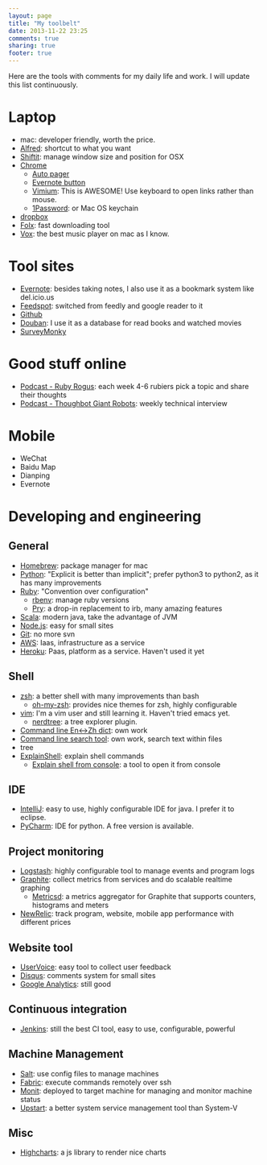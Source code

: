 ```yaml
---
layout: page
title: "My toolbelt"
date: 2013-11-22 23:25
comments: true
sharing: true
footer: true
---
```


Here are the tools with comments for my daily life and work. I will update this list continuously.

# Laptop
- mac: developer friendly, worth the price.
- [Alfred](http://www.alfredapp.com/): shortcut to what you want
- [Shiftit](https://github.com/fikovnik/ShiftIt): manage window size and position for OSX
- [Chrome](https://www.google.com/intl/en/chrome/browser/)
  - [Auto pager](https://chrome.google.com/webstore/detail/autopager-chrome/mmgagnmbebdebebbcleklifnobamjonh?hl=zh-CN)
  - [Evernote button](https://chrome.google.com/webstore/detail/evernote-web-clipper/pioclpoplcdbaefihamjohnefbikjilc?hl=zh-CN)
  - [Vimium](https://chrome.google.com/webstore/detail/vimium/dbepggeogbaibhgnhhndojpepiihcmeb): This is AWESOME! Use keyboard to open links rather than mouse.
  - [1Password](https://agilebits.com/onepassword): or Mac OS keychain
- [dropbox](http://dropbox.com)
- [Folx](http://www.mac-downloader.com/): fast downloading tool 
- [Vox](http://coppertino.com/vox/): the best music player on mac as I know.

# Tool sites
- [Evernote](http://www.evernote.com): besides taking notes, I also use it as a bookmark system like del.icio.us
- [Feedspot](http://www.feedspot.com): switched from feedly and google reader to it
- [Github](http://www.github.com)
- [Douban](http://www.douban.com): I use it as a database for read books and watched movies
- [SurveyMonky](https://www.surveymonkey.com/)

# Good stuff online
- [Podcast - Ruby Rogus](http://rubyrogues.com/): each week 4-6 rubiers pick a topic and share their thoughts
- [Podcast - Thoughbot Giant Robots](https://learn.thoughtbot.com/giantrobots): weekly technical interview

# Mobile
- WeChat
- Baidu Map
- Dianping
- Evernote

# Developing and engineering
## General
- [Homebrew](http://brew.sh/): package manager for mac
- [Python](http://python.org/): "Explicit is better than implicit"; prefer python3 to python2, as it has many improvements
- [Ruby](https://www.ruby-lang.org/en/): "Convention over configuration"
  - [rbenv](https://github.com/sstephenson/rbenv): manage ruby versions
  - [Pry](http://pryrepl.org/): a drop-in replacement to irb, many amazing features
- [Scala](http://www.scala-lang.org/): modern java, take the advantage of JVM
- [Node.js](http://nodejs.org/): easy for small sites
- [Git](http://git-scm.com): no more svn
- [AWS](http://aws.amazon.com/): Iaas, infrastructure as a service
- [Heroku](http://www.heroku.com/): Paas, platform as a service. Haven't used it yet

## Shell
- [zsh](http://www.zsh.org/): a better shell with many improvements than bash
  - [oh-my-zsh](https://github.com/robbyrussell/oh-my-zsh): provides nice themes for zsh, highly configurable
- [vim](http://www.vim.org/): I'm a vim user and still learning it. Haven't tried emacs yet.
  - [nerdtree](https://github.com/scrooloose/nerdtree): a tree explorer plugin.
- [Command line En<->Zh dict](https://github.com/typd/cmd-dict): own work
- [Command line search tool](https://github.com/typd/cmd-search): own work, search text within files
- tree
- [ExplainShell](http://explainshell.com/): explain shell commands
  - [Explain shell from console](https://github.com/schneems/explain_shell): a tool to open it from console

## IDE
- [IntelliJ](http://www.jetbrains.com/idea/): easy to use, highly configurable IDE for java. I prefer it to eclipse.
- [PyCharm](http://www.jetbrains.com/pycharm/): IDE for python. A free version is available.

## Project monitoring
- [Logstash](http://logstash.net/): highly configurable tool to manage events and program logs
- [Graphite](http://graphite.wikidot.com/): collect metrics from services and do scalable realtime graphing
  - [Metricsd](https://github.com/mojodna/metricsd): a metrics aggregator for Graphite that supports counters, histograms and meters
- [NewRelic](http://www.newrelic.com): track program, website, mobile app performance with different prices

## Website tool
- [UserVoice](https://www.uservoice.com/): easy tool to collect user feedback
- [Disqus](http://disqus.com/): comments system for small sites
- [Google Analytics](http://www.google.com/analytics/): still good

## Continuous integration
- [Jenkins](http://jenkins-ci.org/): still the best CI tool, easy to use, configurable, powerful

## Machine Management
- [Salt](https://github.com/saltstack/salt): use config files to manage machines
- [Fabric](http://docs.fabfile.org/en/1.8/): execute commands remotely over ssh
- [Monit](http://mmonit.com/monit/): deployed to target machine for managing and monitor machine status
- [Upstart](http://upstart.ubuntu.com/): a better system service management tool than System-V

## Misc
- [Highcharts](http://www.highcharts.com/): a js library to render nice charts
